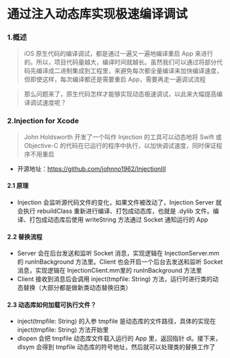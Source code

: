 # 通过注入动态库实现极速编译调试



### 1.概述


> iOS 原生代码的编译调试，都是通过一遍又一遍地编译重启 App 来进行的。所以，项目代码量越大，编译时间就越长。虽然我们可以通过将部分代码先编译成二进制集成到工程里，来避免每次都全量编译来加快编译速度，但即使这样，每次编译都还是需要重启 App，需要再走一遍调试流程

> 那么问题来了，原生代码怎样才能够实现动态极速调试，以此来大幅提高编译调试速度呢？


### 2.Injection for Xcode

> John Holdsworth 开发了一个叫作 Injection 的工具可以动态地将 Swift 或 Objective-C 的代码在已运行的程序中执行，以加快调试速度，同时保证程序不用重启


* 开源地址：https://github.com/johnno1962/InjectionIII


#### 2.1 原理

* Injection 会监听源代码文件的变化，如果文件被改动了，Injection Server 就会执行 rebuildClass 重新进行编译、打包成动态库，也就是 .dylib 文件。编译、打包成动态库后使用 writeString 方法通过 Socket 通知运行的 App

#### 2.2 替换流程

* Server 会在后台发送和监听 Socket 消息，实现逻辑在 InjectionServer.mm 的 runInBackground 方法里。Client 也会开启一个后台去发送和监听 Socket 消息，实现逻辑在 InjectionClient.mm里的 runInBackground 方法里
* Client 接收到消息后会调用 inject(tmpfile: String) 方法，运行时进行类的动态替换（大部分都是做新类动态替换旧类）

#### 2.3 动态库如何加载可执行文件？

* inject(tmpfile: String) 的入参 tmpfile 是动态库的文件路径，具体的实现在 inject(tmpfile: String) 方法开始里
* dlopen 会把 tmpfile 动态库文件载入运行的 App 里，返回指针 dl。接下来，dlsym 会得到 tmpfile 动态库的符号地址，然后就可以处理类的替换工作了



